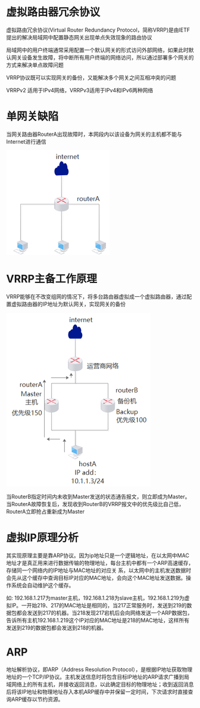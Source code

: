 # 虚拟路由器冗余协议

虚拟路由冗余协议(Virtual Router Redundancy Protocol，简称VRRP)是由IETF提出的解决局域网中配置静态网关出现单点失效现象的路由协议

局域网中的用户终端通常采用配置一个默认网关的形式访问外部网络，如果此时默认网关设备发生故障，将中断所有用户终端的网络访问，所以通过部署多个网关的方式来解决单点故障问题

VRRP协议既可以实现网关的备份，又能解决多个网关之间互相冲突的问题

VRRPv2 适用于IPv4网络，VRRPv3适用于IPv4和IPv6两种网络

# 单网关缺陷

当网关路由器RouterA出现故障时，本网段内以该设备为网关的主机都不能与 Internet进行通信

![](img/2.png)

# VRRP主备工作原理

VRRP能够在不改变组网的情况下，将多台路由器虚拟成一个虚拟路由器，通过配置虚拟路由器的IP地址为默认网关，实现网关的备份

![](img/3.png)

当RouterB指定时间内未收到Master发送的状态通告报文，则立即成为Master。当RouterA故障恢复后，发现收到RouterB的VRRP报文中的优先级比自己低，RouterA立即抢占重新成为Master

# 虚拟IP原理分析

其实现原理主要是靠ARP协议。因为ip地址只是一个逻辑地址，在以太网中MAC地址才是真正用来进行数据传输的物理地址，每台主机中都有一个ARP高速缓存，存储同一个网络内的IP地址与MAC地址的对应关 系，以太网中的主机发送数据时会先从这个缓存中查询目标IP对应的MAC地址，会向这个MAC地址发送数据。操作系统会自动维护这个缓存。

如: 192.168.1.217为master主机，192.168.1.218为slave主机，192.168.1.219为虚拟IP。一开始219、217的MAC地址是相同的，当217正常服务时，发送到219的数据包都会发送到217的机器。当218发现217宕机后会向网络发送一个ARP数据包，告诉所有主机192.168.1.219这个IP对应的MAC地址是218的MAC地址，这样所有发送到219的数据包都会发送到218的机器。

# ARP

地址解析协议，即ARP（Address Resolution Protocol），是根据IP地址获取物理地址的一个TCP/IP协议。主机发送信息时将包含目标IP地址的ARP请求广播到局域网络上的所有主机，并接收返回消息，以此确定目标的物理地址；收到返回消息后将该IP地址和物理地址存入本机ARP缓存中并保留一定时间，下次请求时直接查询ARP缓存以节约资源。
